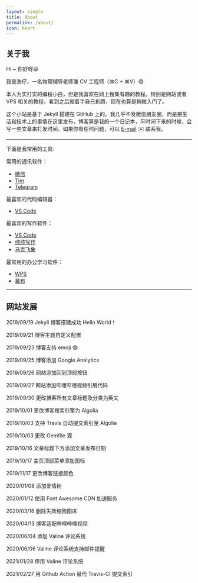 ```yaml
---
layout: single
title: About
permalink: /about/
icon: heart
---
```


## 关于我
Hi ~ 你好呀:smiley:

我是浩仔，一名物理辅导老师兼 CV 工程师（⌘C + ⌘V）:smile:

本人为实打实的编程小白，但是我喜欢在网上搜集有趣的教程，特别是网站或者 VPS 相关的教程，看到之后就着手自己折腾，现在也算是稍微入门了。

这个小站是基于 Jekyll 搭建在 GitHub 上的。我几乎不发微信朋友圈，而是把生活和技术上的事情在这里发布，博客算是我的一个日记本，平时闲下来的时候，会写一些文章来打发时间。如果你有任何问题，可以 [E-mail](mailto:xuhao0347@gmail.com) :envelope: 联系我。

-------------

下面是我常用的工具:

常用的通讯软件：
- [微信](https://weixin.qq.com/)
- [Tim](https://tim.qq.com/)
- [Telegram](https://telegram.org/)

最喜欢的代码编辑器：
- [VS Code](https://code.visualstudio.com/)

最喜欢的写作软件：
- [VS Code](https://code.visualstudio.com/)
- [纯纯写作](https://writer.drakeet.com/)
- [马克飞象](https://maxiang.io/)

最常用的办公学习软件：
- [WPS](https://www.wps.cn/)
- [幕布](https://mubu.com/)

------------

## 网站发展


2019/09/19 Jekyll 博客搭建成功 Hello World！

2019/09/21 博客主题自定义配置

2019/09/23 博客支持 emoji :smile:

2019/09/25 博客添加 Google Analytics

2019/09/26 网站添加回到顶部按钮

2019/09/27 网站添加哔哩哔哩视频引用代码

2019/09/30 更改博客所有文章标题及分类为英文

2019/10/01 更改博客搜索引擎为 Algolia

2019/10/03 支持 Travis 自动提交索引至 Algolia

2019/10/03 更改 Gemfile 源

2019/10/16 文章标题下方添加文章发布日期

2019/10/17 主页顶部菜单添加图标

2019/11/17 更改博客链接颜色

2020/01/08 添加爱情树

2020/01/12 使用 Font Awesome CDN 加速服务

2020/03/16 删除失效缩狗图床

2020/04/13 博客适配哔哩哔哩视频

2020/06/04 添加 Valine 评论系统

2020/06/06 Valine 评论系统支持邮件提醒

2021/01/28 停用 Valine 评论系统

2021/02/27 用 Github Action 替代 Travis-CI 提交索引